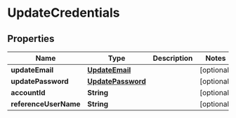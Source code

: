 

# UpdateCredentials


## Properties

| Name | Type | Description | Notes |
|------------ | ------------- | ------------- | -------------|
|**updateEmail** | [**UpdateEmail**](UpdateEmail.md) |  |  [optional] |
|**updatePassword** | [**UpdatePassword**](UpdatePassword.md) |  |  [optional] |
|**accountId** | **String** |  |  [optional] |
|**referenceUserName** | **String** |  |  [optional] |



